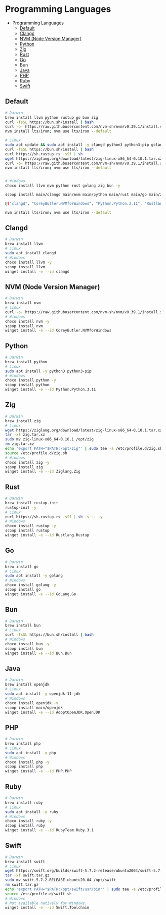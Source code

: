# Programming Languages

- [Programming Languages](#programming-languages)
  - [Default](#default)
  - [Clangd](#clangd)
  - [NVM (Node Version Manager)](#nvm-node-version-manager)
  - [Python](#python)
  - [Zig](#zig)
  - [Rust](#rust)
  - [Go](#go)
  - [Bun](#bun)
  - [Java](#java)
  - [PHP](#php)
  - [Ruby](#ruby)
  - [Swift](#swift)

## Default

```bash
# Darwin
brew install llvm python rustup go bun zig
curl -fsSL https://bun.sh/install | bash
curl -o- https://raw.githubusercontent.com/nvm-sh/nvm/v0.39.1/install.sh | bash
nvm install lts/iron; nvm use lts/iron --default

# Linux
sudo apt update && sudo apt install -y clangd python3 python3-pip golang rustc
curl -fsSL https://bun.sh/install | bash
curl https://sh.rustup.rs -sSf | sh
wget https://ziglang.org/download/latest/zig-linux-x86_64-0.10.1.tar.xz -O zig.tar.xz && tar -xf zig.tar.xz && sudo mv zig-linux-x86_64-0.10.1 /opt/zig && rm zig.tar.xz
curl -o- https://raw.githubusercontent.com/nvm-sh/nvm/v0.39.1/install.sh | bash
nvm install lts/iron; nvm use lts/iron --default


# Windows
choco install llvm nvm python rust golang zig bun -y

scoop install main/clangd main/nvm main/python main/rust main/go main/zig bun

@("clangd", "CoreyButler.NVMforWindows", "Python.Python.3.11", "Rustlang.Rustup", "GoLang.Go", "Ziglang.Zig", "Bun.Bun") | ForEach-Object { winget install -e --id $_ }

nvm install lts/iron; nvm use lts/iron --default
```

## Clangd

```bash
# Darwin
brew install llvm
# Linux
sudo apt install clangd
# Windows
choco install llvm -y
scoop install llvm
winget install -e --id clangd
```

## NVM (Node Version Manager)

```bash
# Darwin
brew install nvm
# Linux
curl -o- https://raw.githubusercontent.com/nvm-sh/nvm/v0.39.1/install.sh | bash
# Windows
choco install nvm -y
scoop install nvm
winget install -e --id CoreyButler.NVMforWindows
```

## Python

```bash
# Darwin
brew install python
# Linux
sudo apt install -y python3 python3-pip
# Windows
choco install python -y
scoop install python
winget install -e --id Python.Python.3.11
```

## Zig

```bash
# Darwin
brew install zig
# Linux
wget https://ziglang.org/download/latest/zig-linux-x86_64-0.10.1.tar.xz -O zig.tar.xz
tar -xf zig.tar.xz
sudo mv zig-linux-x86_64-0.10.1 /opt/zig
rm zig.tar.xz
echo 'export PATH="$PATH:/opt/zig"' | sudo tee -a /etc/profile.d/zig.sh
source /etc/profile.d/zig.sh
# Windows
choco install zig -y
scoop install zig
winget install -e --id Ziglang.Zig
```

## Rust

```bash
# Darwin
brew install rustup-init
rustup-init -y
# Linux
curl https://sh.rustup.rs -sSf | sh -s -- -y
# Windows
choco install rustup -y
scoop install rustup
winget install -e --id Rustlang.Rustup
```

## Go

```bash
# Darwin
brew install go
# Linux
sudo apt install -y golang
# Windows
choco install golang -y
scoop install go
winget install -e --id GoLang.Go
```

## Bun

```bash
# Darwin
brew install bun
# Linux
curl -fsSL https://bun.sh/install | bash
# Windows
choco install bun -y
scoop install bun
winget install -e --id Bun.Bun
```

## Java

```bash
# Darwin
brew install openjdk
# Linux
sudo apt install -y openjdk-11-jdk
# Windows
choco install openjdk -y
scoop install main/openjdk
winget install -e --id AdoptOpenJDK.OpenJDK
```

## PHP

```bash
# Darwin
brew install php
# Linux
sudo apt install -y php
# Windows
choco install php -y
scoop install php
winget install -e --id PHP.PHP
```

## Ruby

```bash
# Darwin
brew install ruby
# Linux
sudo apt install -y ruby
# Windows
choco install ruby -y
scoop install ruby
winget install -e --id RubyTeam.Ruby.3.1
```

## Swift

```bash
# Darwin
brew install swift
# Linux
wget https://swift.org/builds/swift-5.7.2-release/ubuntu2004/swift-5.7.2-RELEASE/swift-5.7.2-RELEASE-ubuntu20.04.tar.gz -O swift.tar.gz
tar -xf swift.tar.gz
sudo mv swift-5.7.2-RELEASE-ubuntu20.04 /opt/swift
rm swift.tar.gz
echo 'export PATH="$PATH:/opt/swift/usr/bin"' | sudo tee -a /etc/profile.d/swift.sh
source /etc/profile.d/swift.sh
# Windows
# Not available natively for Windows.
winget install -e --id Swift.Toolchain
```
